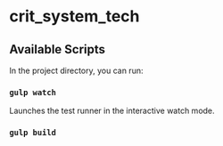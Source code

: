 # crit_system_tech

## Available Scripts

In the project directory, you can run:

### `gulp watch`

Launches the test runner in the interactive watch mode.<br />
###  `gulp build`